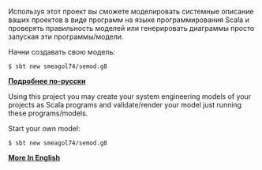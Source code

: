 Используя этот проект вы сможете моделировать системные описание ваших проектов в
виде программ на языке программирования Scala и проверять правильность моделей
или генерировать диаграммы просто запуская эти программы/модели.

Начни создавать свою модель:
```shell script
$ sbt new smeagol74/semod.g8
```

**[Подробнее по-русски](ru)**

Using this project you may create your system engineering models of your projects as Scala 
programs and validate/render your model just running these programs/models.

Start your own model:
```shell script
$ sbt new smeagol74/semod.g8
```

**[More In English](en)**

